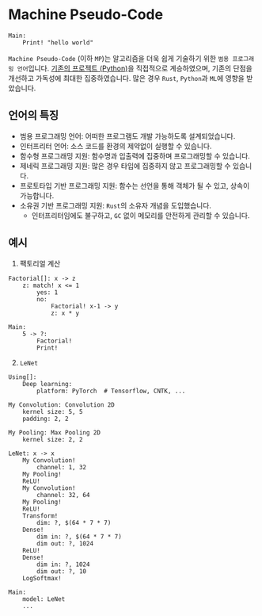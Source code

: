 # Machine Pseudo-Code
```
Main:
    Print! "hello world"
```
`Machine Pseudo-Code` (이하 `MP`)는 알고리즘을 더욱 쉽게 기술하기 위한
`범용 프로그래밍 언어`입니다.
[기존의 프로젝트 (Python)](https://github.com/kerryeon/mp)을 직접적으로 계승하였으며,
기존의 단점을 개선하고 가독성에 최대한 집중하였습니다.
많은 경우 `Rust`, `Python`과 `ML`에 영향을 받았습니다.

## 언어의 특징
* 범용 프로그래밍 언어: 어떠한 프로그램도 개발 가능하도록 설계되었습니다.
* 인터프리터 언어: 소스 코드를 환경의 제약없이 실행할 수 있습니다.
* 함수형 프로그래밍 지원: 함수명과 입출력에 집중하며 프로그래밍할 수 있습니다.
* 제네릭 프로그래밍 지원: 많은 경우 타입에 집중하지 않고 프로그래밍할 수 있습니다.
* 프로토타입 기반 프로그래밍 지원: 함수는 선언을 통해 객체가 될 수 있고, 상속이 가능합니다.
* 소유권 기반 프로그래밍 지원: `Rust`의 소유자 개념을 도입했습니다.
    * 인터프리터임에도 불구하고, `GC` 없이 메모리를 안전하게 관리할 수 있습니다.

## 예시
1. 팩토리얼 계산
```
Factorial[]: x -> z
    z: match! x <= 1
        yes: 1
        no:
            Factorial! x-1 -> y
            z: x * y

Main:
    5 -> ?:
        Factorial!
        Print!

```
2. `LeNet`
```
Using[]:
    Deep learning:
        platform: PyTorch  # Tensorflow, CNTK, ...

My Convolution: Convolution 2D
    kernel size: 5, 5
    padding: 2, 2

My Pooling: Max Pooling 2D
    kernel size: 2, 2

LeNet: x -> x
    My Convolution!
        channel: 1, 32
    My Pooling!
    ReLU!
    My Convolution!
        channel: 32, 64
    My Pooling!
    ReLU!
    Transform!
        dim: ?, $(64 * 7 * 7)
    Dense!
        dim in: ?, $(64 * 7 * 7)
        dim out: ?, 1024
    ReLU!
    Dense!
        dim in: ?, 1024
        dim out: ?, 10
    LogSoftmax!

Main:
    model: LeNet
    ...

```
